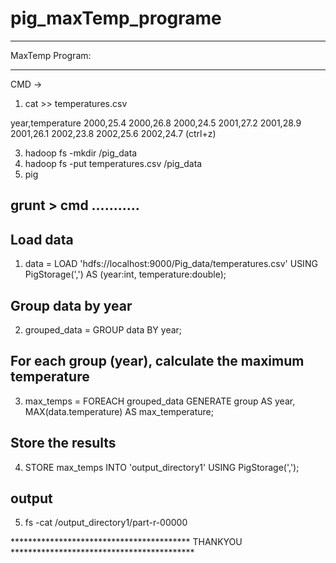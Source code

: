 # pig_maxTemp_programe
*********************************
MaxTemp Program:
*********************************

CMD ->

1. cat >> temperatures.csv


year,temperature
2000,25.4
2000,26.8
2000,24.5
2001,27.2
2001,28.9
2001,26.1
2002,23.8
2002,25.6
2002,24.7
(ctrl+z)


3. hadoop fs -mkdir /pig_data
4. hadoop fs -put temperatures.csv /pig_data
5. pig

## grunt > cmd ...........

## Load data 
1. data = LOAD 'hdfs://localhost:9000/Pig_data/temperatures.csv' USING PigStorage(',') AS (year:int, temperature:double);

## Group data by year
2. grouped_data = GROUP data BY year;

## For each group (year), calculate the maximum temperature
3. max_temps = FOREACH grouped_data GENERATE group AS year, MAX(data.temperature) AS max_temperature;

## Store the results
4. STORE max_temps INTO 'output_directory1' USING PigStorage(',');

## output
5. fs -cat /output_directory1/part-r-00000


***************************************** THANKYOU ******************************************
